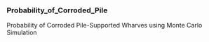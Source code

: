 ### Probability_of_Corroded_Pile
Probability of Corroded Pile-Supported Wharves using Monte Carlo Simulation
